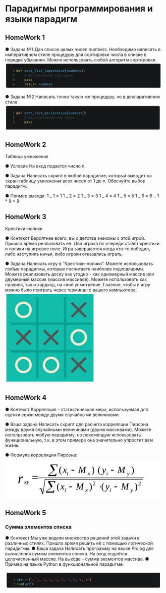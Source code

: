 # Парадигмы программирования и языки парадигм

## HomeWork 1

● Задача №1
Дан список целых чисел numbers. Необходимо написать в императивном стиле процедуру для
сортировки числа в списке в порядке убывания. Можно использовать любой алгоритм сортировки.
![Alt text](img.jpg)

● Задача №2
Написать точно такую же процедуру, но в декларативном стиле
![Alt text](img2.jpg)



## HomeWork 2

Таблица умножения

● Условие
На вход подается число n.

● Задача
Написать скрипт в любой парадигме, который выводит на экран таблицу умножения всех чисел от 1 до n.
Обоснуйте выбор парадигм.

● Пример вывода:
1 _ 1 = 1
1 _ 2 = 2
1 _ 3 = 3
1 _ 4 = 4
1 _ 5 = 5
1 _ 6 = 6
..
1 \* 9 = 9



## HomeWork 3

Крестики-нолики

● Контекст
Вероятнее всего, вы с детства знакомы с этой игрой. Пришло
время реализовать её. Два игрока по очереди ставят крестики
и нолики на игровое поле. Игра завершается когда кто-то
победил, либо наступила ничья, либо игроки отказались
играть.

● Задача
Написать игру в “Крестики-нолики”. Можете использовать
любые парадигмы, которые посчитаете наиболее
подходящими. Можете реализовать доску как угодно - как
одномерный массив или двумерный массив (массив массивов).
Можете использовать как правила, так и хардкод, на своё
усмотрение. Главное, чтобы в игру можно было поиграть через
терминал с вашего компьютера.
![Alt text](img3.jpg)



## HomeWork 4

● Контекст
Корреляция - статистическая мера, используемая для оценки
связи между двумя случайными величинами.

● Ваша задача
Написать скрипт для расчета корреляции Пирсона между
двумя случайными величинами (двумя массивами). Можете
использовать любую парадигму, но рекомендую использовать
функциональную, т.к. в этом примере она значительно
упростит вам жизнь.

● Формула корреляции Пирсона:

![Alt text](img4.jpg)




## HomeWork 5

### Сумма элементов списка

● Контекст
Мы уже видели множество решений этой задачи в различных
стилях. Пришло время решить её с помощью логической
парадигмы.
● Ваша задача
Написать программу на языке Prolog для вычисления суммы
элементов списка. На вход подаётся целочисленный массив.
На выходе - сумма элементов массива.
● Пример на языке Python в функциональной парадигме:

![Alt text](img5.jpg)
